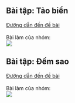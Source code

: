 <h2> Bài tập: Tảo biển <br> </h2>

<a href="https://khmt.uit.edu.vn/laptrinh/cs112-2021/view_problem/2/3">
  Đường dẫn đến đề bài
</a>
<br>
<br>

<div>
Bài làm của nhóm:
<a href="https://colab.research.google.com/github/khanh-moriaty/CS112.L11.KHTN/blob/master/week2/docs/tao_bien.ipynb">
  <div align="">
    <img src="https://colab.research.google.com/assets/colab-badge.svg" />
  </div>
</a>
</div>

<h2> Bài tập: Đếm sao <br> </h2>

<a href="https://khmt.uit.edu.vn/laptrinh/cs112-2021/view_problem/2/2">
  Đường dẫn đến đề bài
</a>
<br>
<br>

<div>
Bài làm của nhóm:
<a href="https://colab.research.google.com/github/khanh-moriaty/CS112.L11.KHTN/blob/master/week2/docs/week2_countingStars.ipynb">
  <div align="">
    <img src="https://colab.research.google.com/assets/colab-badge.svg" />
  </div>
</a>
</div>
